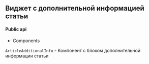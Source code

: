 ## Виджет с дополнительной информацией статьи

#### Public api

-   Components

`ArticleAdditionalInfo` - Компонент с блоком дополнительной информации статьи
